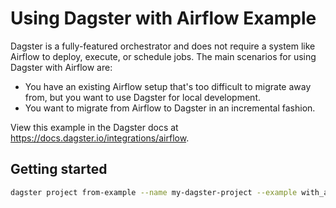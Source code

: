 # Using Dagster with Airflow Example

Dagster is a fully-featured orchestrator and does not require a system like Airflow to deploy, execute, or schedule jobs. The main scenarios for using Dagster with Airflow are:

- You have an existing Airflow setup that's too difficult to migrate away from, but you want to use Dagster for local development.
- You want to migrate from Airflow to Dagster in an incremental fashion.

View this example in the Dagster docs at https://docs.dagster.io/integrations/airflow.

## Getting started

```bash
dagster project from-example --name my-dagster-project --example with_airflow
```
